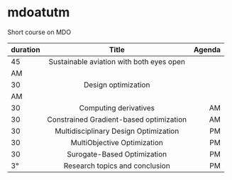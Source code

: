 # mdoatutm
Short course on MDO

| duration          | Title | Agenda |
| :---------------- | :------: | ----: |
|45    |   Sustainable aviation with both eyes open
  | AM |
| 30         |   Design optimization
  | AM |
| 30    |  Computing derivatives   | AM |
| 30 |  Constrained Gradient-based optimization   | AM |
| 30   | Multidisciplinary Design Optimization  | PM|
| 30 |  MultiObjective Optimization   | PM |
| 30   |  Surogate-Based Optimization  | PM |
| 3° |  Research topics and conclusion   | PM |
